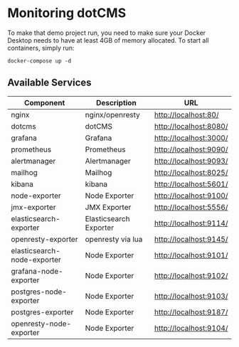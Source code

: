 # Monitoring dotCMS 
To make that demo project run, you need to make sure your Docker Desktop needs to have at least 4GB of memory allocated.
To start all containers, simply run:
```
docker-compose up -d
```

## Available Services

| Component                     | Description                                                               | URL                           |
| -----------------------       | ------------------------------------------------------                    | ----------------------------- |
| nginx                         | nginx/openresty                                                           | <http://localhost:80/>        |
| dotcms                        | dotCMS                                                                    | <http://localhost:8080/>      |
| grafana                       | Grafana                                                                   | <http://localhost:3000/>      |
| prometheus                    | Prometheus                                                                | <http://localhost:9090/>      |
| alertmanager                  | Alertmanager                                                              | <http://localhost:9093/>      |
| mailhog                       | Mailhog                                                                   | <http://localhost:8025/>      |
| kibana                        | kibana                                                                    | <http://localhost:5601/>      |
| node-exporter                 | Node Exporter                                                             | <http://localhost:9100/>      |
| jmx-exporter                  | JMX Exporter                                                              | <http://localhost:5556/>      |
| elasticsearch-exporter        | Elasticsearch Exporter                                                    | <http://localhost:9114/>      |
| openresty-exporter            | openresty via lua                                                         | <http://localhost:9145/>      |
| elasticsearch-node-exporter   | Node Exporter                                                             | <http://localhost:9101/>      |
| grafana-node-exporter         | Node Exporter                                                             | <http://localhost:9102/>      |
| postgres-node-exporter        | Node Exporter                                                             | <http://localhost:9103/>      |
| postgres-exporter             | Node Exporter                                                             | <http://localhost:9187/>      |
| openresty-node-exporter       | Node Exporter                                                             | <http://localhost:9104/>      |